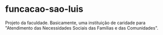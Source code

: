 # funcacao-sao-luis
Projeto da faculdade. Basicamente, uma instituição de caridade para "Atendimento das Necessidades Sociais das Famílias e das Comunidades".
